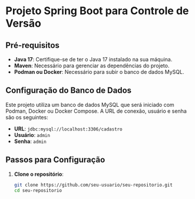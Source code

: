 # Projeto Spring Boot para Controle de Versão

## Pré-requisitos

- **Java 17**: Certifique-se de ter o Java 17 instalado na sua máquina.
- **Maven**: Necessário para gerenciar as dependências do projeto.
- **Podman ou Docker**: Necessário para subir o banco de dados MySQL.

## Configuração do Banco de Dados

Este projeto utiliza um banco de dados MySQL que será iniciado com Podman, Docker ou Docker Compose. A URL de conexão, usuário e senha são os seguintes:

- **URL**: `jdbc:mysql://localhost:3306/cadastro`
- **Usuário**: `admin`
- **Senha**: `admin`

## Passos para Configuração

1. **Clone o repositório**:
   ```sh
   git clone https://github.com/seu-usuario/seu-repositorio.git
   cd seu-repositorio
   

